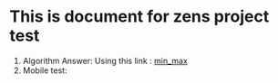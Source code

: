 <!-- # zens_project_test

A new Flutter project.

## Getting Started

This project is a starting point for a Flutter application.

A few resources to get you started if this is your first Flutter project:

- [Lab: Write your first Flutter app](https://docs.flutter.dev/get-started/codelab)
- [Cookbook: Useful Flutter samples](https://docs.flutter.dev/cookbook)

For help getting started with Flutter development, view the
[online documentation](https://docs.flutter.dev/), which offers tutorials,
samples, guidance on mobile development, and a full API reference. -->


# This is document for zens project test
1. Algorithm
Answer: Using this link : [min_max](https://dartpad.dev/?id=c3c8b5373ca20ccb0750b388b52226b9)
2. Mobile test: 